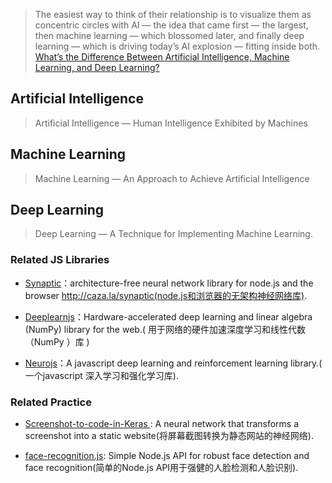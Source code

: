 >The easiest way to think of their relationship is to visualize them as concentric circles with AI — the idea that came first — the largest, then machine learning — which blossomed later, and finally deep learning — which is driving today’s AI explosion —  fitting inside both. [What’s the Difference Between Artificial Intelligence, Machine Learning, and Deep Learning?](https://blogs.nvidia.com/blog/2016/07/29/whats-difference-artificial-intelligence-machine-learning-deep-learning-ai/)

## **Artificial Intelligence**
>Artificial Intelligence  —  Human Intelligence Exhibited by Machines

## **Machine Learning**

>Machine Learning —  An Approach to Achieve Artificial Intelligence

## **Deep Learning**

>Deep Learning — A Technique for Implementing Machine Learning.

### Related JS Libraries

- [Synaptic](https://github.com/cazala/synaptic)：architecture-free neural network library for node.js and the browser http://caza.la/synaptic(node.js和浏览器的无架构神经网络库).

- [Deeplearnjs](https://github.com/PAIR-code/deeplearnjs)：Hardware-accelerated deep learning and linear algebra (NumPy) library for the web.( 用于网络的硬件加速深度学习和线性代数（NumPy ）库 )

- [Neurojs](https://github.com/janhuenermann/neurojs)：A javascript deep learning and reinforcement learning library.( 一个javascript 深入学习和强化学习库).

### Related  Practice

- [Screenshot-to-code-in-Keras ](https://github.com/emilwallner/Screenshot-to-code-in-Keras): A neural network that transforms a screenshot into a static website(将屏幕截图转换为静态网站的神经网络).

- [face-recognition.js](https://github.com/justadudewhohacks/face-recognition.js): Simple Node.js API for robust face detection and face recognition(简单的Node.js API用于强健的人脸检测和人脸识别).
